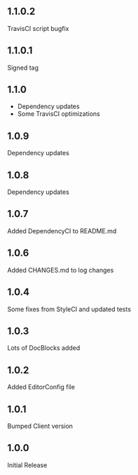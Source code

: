 ## 1.1.0.2
TravisCI script bugfix

## 1.1.0.1
Signed tag

## 1.1.0
* Dependency updates
* Some TravisCI optimizations

## 1.0.9
Dependency updates

## 1.0.8
Dependency updates

## 1.0.7
Added DependencyCI to README.md

## 1.0.6
Added CHANGES.md to log changes

## 1.0.4
Some fixes from StyleCI and updated tests

## 1.0.3
Lots of DocBlocks added

## 1.0.2
Added EditorConfig file

## 1.0.1
Bumped Client version

## 1.0.0
Initial Release
